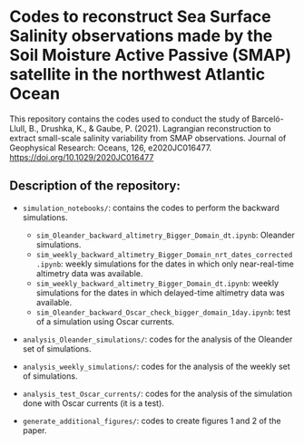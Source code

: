 # Codes to reconstruct Sea Surface Salinity observations made by the Soil Moisture Active Passive (SMAP) satellite in the northwest Atlantic Ocean

This repository contains the codes used to conduct the study of Barceló-Llull, B., Drushka, K., &amp; Gaube, P. (2021). Lagrangian reconstruction to extract small-scale salinity variability from SMAP observations. Journal of Geophysical Research: Oceans, 126, e2020JC016477. https://doi.org/10.1029/2020JC016477

## Description of the repository:

- `simulation_notebooks/`:  contains the codes to perform the backward simulations.
  
  - `sim_Oleander_backward_altimetry_Bigger_Domain_dt.ipynb`: Oleander simulations.
  - `sim_weekly_backward_altimetry_Bigger_Domain_nrt_dates_corrected.ipynb`: weekly simulations for the dates in which only near-real-time altimetry data was available.
  - `sim_weekly_backward_altimetry_Bigger_Domain_dt.ipynb`: weekly simulations for the dates in which delayed-time altimetry data was available.
  - `sim_Oleander_backward_Oscar_check_bigger_domain_1day.ipynb`: test of a simulation using Oscar currents.
    
- `analysis_Oleander_simulations/`:  codes for the analysis of the Oleander set of simulations.

- `analysis_weekly_simulations/`:  codes for the analysis of the weekly set of simulations.

- `analysis_test_Oscar_currents/`:  codes for the analysis of the simulation done with Oscar currents (it is a test).

- `generate_additional_figures/`:  codes to create figures 1 and 2 of the paper.
